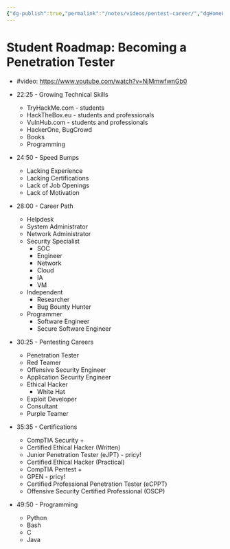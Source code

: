 ```yaml
---
{"dg-publish":true,"permalink":"/notes/videos/pentest-career/","dgHomeLink":true,"dgPassFrontmatter":false,"dgShowBacklinks":true,"dgShowLocalGraph":true}
---
```


# Student Roadmap: Becoming a Penetration Tester

- #video: <https://www.youtube.com/watch?v=NjMmwfwnGb0>

- 22:25 - Growing Technical Skills
    - TryHackMe.com - students
    - HackTheBox.eu - students and professionals
    - VulnHub.com - students and professionals
    - HackerOne, BugCrowd
    - Books
    - Programming

- 24:50 - Speed Bumps
    - Lacking Experience
    - Lacking Certifications
    - Lack of Job Openings
    - Lack of Motivation

- 28:00 - Career Path
    - Helpdesk
    - System Administrator
    - Network Administrator
    - Security Specialist
        - SOC
        - Engineer
        - Network
        - Cloud
        - IA
        - VM
    - Independent
        - Researcher
        - Bug Bounty Hunter
    - Programmer
        - Software Engineer
        - Secure Software Engineer

- 30:25 - Pentesting Careers
    - Penetration Tester
    - Red Teamer
    - Offensive Security Engineer
    - Application Security Engineer
    - Ethical Hacker
        - White Hat
    - Exploit Developer
    - Consultant
    - Purple Teamer

- 35:35 - Certifications
    - CompTIA Security +
    - Certified Ethical Hacker (Written)
    - Junior Penetration Tester (eJPT) - pricy!
    - Certified Ethical Hacker (Practical)
    - CompTIA Pentest +
    - GPEN - pricy!
    - Certified Professional Penetration Tester (eCPPT)
    - Offensive Security Certified Professional (OSCP)

- 49:50 - Programming
    - Python
    - Bash
    - C
    - Java


